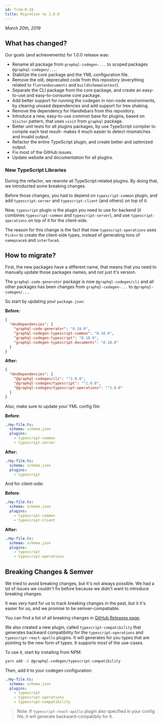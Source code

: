 ```yaml
---
id: from-0-18
title: Migration to 1.0.0
---
```


_March 20th, 2019_

## What has changed?

Our goals (and achievements) for 1.0.0 release was:

- Rename all package from `graphql-codegen-...` to scoped packages `@graphql-codegen/...`.
- Stabilize the core package and the YML configuration file.
- Remove the old, deprecated code from this repostory (everything related to `flattenDocuments` and `buildSchemaContext`).
- Separate the CLI package from the core package, and create an easy-to-use and easy-to-consume core package.
- Add better support for running the codegen in non-node environments, by clearing unused dependencies and add support for tree shaking.
- Remove the dependency for Handlebars from this repository.
- Introduce a new, easy-to-use common base for plugins, based on `Visitor` pattern, that uses `visit` from `graphql` package.
- Better unit tests for all plugins packages, by use TypeScript compiler to compile each test result- makes it much easier to detect mismatches and invalid output.
- Refactor the entire TypeScript plugin, and create better and optimized output.
- Fix most of the GitHub issues.
- Update website and documentation for all plugins.

### New TypeScript Libraries

During the refactor, we rewrote all TypeScript-related plugins. By doing that, we introducted some breaking changes.

Before those changes, you had to depend on `typescript-common` plugin, and add `typescript-server` and `typescript-client` (and others) on top of it.

Now, `typescript` plugin is the plugin you need to use for backend (it combines `typescript-common` and `typescript-server`), and use `typescript-operations` on top of it for the client-side.

The reason for this change is the fact that now `typescript-operations` uses `Pick<>` to create the client-side types, instead of generating tons of `namepsace`s and `interface`s.

## How to migrate?

First, the new packages have a different name, that means that you need to manually update those packages names, and not just it's version.

The `graphql-code-generator` package is now `@graphql-codegen/cli` and all other packages has been changes from `graphql-codegen-...` to `@graphql-codegen/...`.

So start by updating your `package.json`:

**Before:**

```json
{
  "devDependencies": {
    "graphql-code-generator": "0.18.0",
    "graphql-codegen-typescript-common": "0.18.0",
    "graphql-codegen-typescript": "0.18.0",
    "graphql-codegen-typescript-documents": "0.18.0"
  }
}
```

**After:**

```json
{
  "devDependencies": {
    "@graphql-codegen/cli": "^1.0.0",
    "@graphql-codegen/typescript": "^1.0.0",
    "@graphql-codegen/typescript-operations": "^1.0.0"
  }
}
```

Also, make sure to update your YML config file:

**Before**:

```yml
./my-file.ts:
  schema: schema.json
  plugins:
    - typescript-common
    - typescript-server
```

**After:**

```yml
./my-file.ts:
  schema: schema.json
  plugins:
    - typescript
```

And for client-side:

**Before**:

```yml
./my-file.ts:
  schema: schema.json
  plugins:
    - typescript-common
    - typescript-client
```

**After:**

```yml
./my-file.ts:
  schema: schema.json
  plugins:
    - typescript
    - typescript-operations
```

## Breaking Changes & Semver

We tried to avoid breaking changes, but it's not always possible. We had a lot of issues we couldn't fix before because we didn't want to introduce breaking changes.

It was very hard for us to track breaking changes in the past, but it it's easier for us, and we promise to be semver-compatiable.

You can find a list of all breaking changes in [GitHub Releases page](https://github.com/dotansimha/graphql-code-generator/releases/).

We also created a new plugin, called `typescript-compatibility` that generates backward compatibility for the `typescript-operations` and `typescript-react-apollo` plugins.
It will generates for you types that are pointing to the new form of types. It supports _most_ of the use-cases.

To use it, start by installing from NPM:

```sh
yarn add -D @graphql-codegen/typescript-compatibility
```

Then, add it to your codegen configuration:

```yml
./my-file.ts:
  schema: schema.json
  plugins:
    - typescript
    - typescript-operations
    - typescript-compatibility
```

> Note: If `typescript-react-apollo` plugin also specified in your config file, it will generate backward-compatibily for it.
